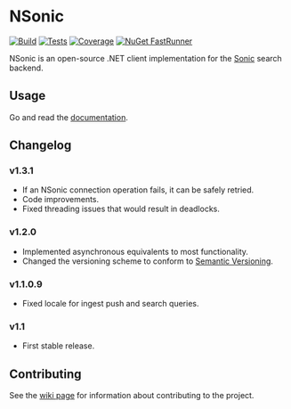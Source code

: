 # NSonic

[![Build](https://img.shields.io/azure-devops/build/cyaspik/DotNet/5/master.svg)](https://dev.azure.com/cyaspik/DotNet/_build/latest?definitionId=5)
[![Tests](https://img.shields.io/azure-devops/tests/cyaspik/DotNet/5/master.svg)](https://dev.azure.com/cyaspik/DotNet/_build/latest?definitionId=5)
[![Coverage](https://img.shields.io/azure-devops/coverage/cyaspik/DotNet/5/master.svg)](https://dev.azure.com/cyaspik/DotNet/_build/latest?definitionId=5)
[![NuGet FastRunner](https://img.shields.io/nuget/v/NSonic.svg)](https://www.nuget.org/packages/NSonic/)

NSonic is an open-source .NET client implementation for the [Sonic](https://github.com/valeriansaliou/sonic) search backend.

## Usage

Go and read the [documentation](https://dev.azure.com/cyaspik/DotNet/_wiki/wikis/DotNet.wiki/14/Documentation).

## Changelog

### v1.3.1

* If an NSonic connection operation fails, it can be safely retried.
* Code improvements.
* Fixed threading issues that would result in deadlocks.

### v1.2.0

* Implemented asynchronous equivalents to most functionality.
* Changed the versioning scheme to conform to [Semantic Versioning](https://semver.org/).

### v1.1.0.9

* Fixed locale for ingest push and search queries.

### v1.1

* First stable release.

## Contributing

See the [wiki page](https://dev.azure.com/cyaspik/DotNet/_wiki/wikis/DotNet.wiki/12/Development-process) for information
about contributing to the project.
